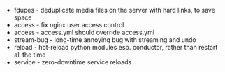 - fdupes - deduplicate media files on the server with hard links, to save space
- access - fix nginx user access control
- access - access.yml should override access.yml
- stream-bug - long-time annoying bug with streaming and undo
- reload - hot-reload python modules esp. conductor, rather than restart all the time
- service - zero-downtime service reloads
